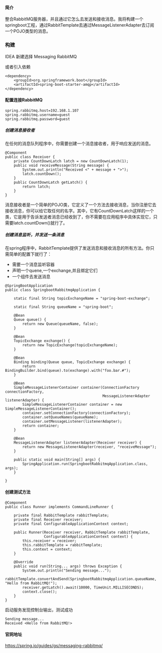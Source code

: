 #### 简介
整合RabbitMQ服务器，并且通过它怎么去发送和接收消息。我将构建一个springboot工程，通过RabbitTemplate去通过MessageListenerAdapter去订阅一个POJO类型的消息。

### 构建

IDEA 新建选择 Messaging RabbitMQ

或者引入依赖
```
<dependency>
	<groupId>org.springframework.boot</groupId>
	<artifactId>spring-boot-starter-amqp</artifactId>
</dependency>
```
#### 配置连接RabbitMQ
```
spring.rabbitmq.host=192.168.1.107
spring.rabbitmq.username=guest
spring.rabbitmq.password=guest
```

##### 创建消息接收者
在任何的消息队列程序中，你需要创建一个消息接收者，用于响应发送的消息。
```
@Component
public class Receiver {
    private CountDownLatch latch = new CountDownLatch(1);
    public void receiveMessage(String message) {
        System.out.println("Received <" + message + ">");
        latch.countDown();
    }
    public CountDownLatch getLatch() {
        return latch;
    }
}
```

消息接收者是一个简单的POJO类，它定义了一个方法去接收消息，当你注册它去接收消息，你可以给它取任何的名字。其中，它有CountDownLatch这样的一个类，它是用于告诉发送者消息已经收到了，你不需要在应用程序中具体实现它，只需要latch.countDown()就行了。


#####  创建消息监听，并发送一条消息

在spring程序中，RabbitTemplate提供了发送消息和接收消息的所有方法。你只需简单的配置下就行了：
* 需要一个消息监听容器
* 声明一个quene,一个exchange,并且绑定它们
* 一个组件去发送消息
```
@SpringBootApplication
public class SpringbootRabbitmqApplication {

    static final String topicExchangeName = "spring-boot-exchange";

    static final String queueName = "spring-boot";

    @Bean
    Queue queue() {
        return new Queue(queueName, false);
    }

    @Bean
    TopicExchange exchange() {
        return new TopicExchange(topicExchangeName);
    }

    @Bean
    Binding binding(Queue queue, TopicExchange exchange) {
        return BindingBuilder.bind(queue).to(exchange).with("foo.bar.#");
    }

    @Bean
    SimpleMessageListenerContainer container(ConnectionFactory connectionFactory,
                                             MessageListenerAdapter listenerAdapter) {
        SimpleMessageListenerContainer container = new SimpleMessageListenerContainer();
        container.setConnectionFactory(connectionFactory);
        container.setQueueNames(queueName);
        container.setMessageListener(listenerAdapter);
        return container;
    }

    @Bean
    MessageListenerAdapter listenerAdapter(Receiver receiver) {
        return new MessageListenerAdapter(receiver, "receiveMessage");
    }
    
    public static void main(String[] args) {
        SpringApplication.run(SpringbootRabbitmqApplication.class, args);
    }

}
```
#### 创建测试方法
```
@Component
public class Runner implements CommandLineRunner {

    private final RabbitTemplate rabbitTemplate;
    private final Receiver receiver;
    private final ConfigurableApplicationContext context;

    public Runner(Receiver receiver, RabbitTemplate rabbitTemplate,
                  ConfigurableApplicationContext context) {
        this.receiver = receiver;
        this.rabbitTemplate = rabbitTemplate;
        this.context = context;
    }

    @Override
    public void run(String... args) throws Exception {
        System.out.println("Sending message...");
        rabbitTemplate.convertAndSend(SpringbootRabbitmqApplication.queueName, "Hello from RabbitMQ!");
        receiver.getLatch().await(10000, TimeUnit.MILLISECONDS);
        context.close();
    }
}
```
启动服务发现控制台输出，测试成功
```
Sending message...
Received <Hello from RabbitMQ!>
```

#### 官网地址

https://spring.io/guides/gs/messaging-rabbitmq/




